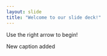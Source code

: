 ```yaml
---
layout: slide
title: "Welcome to our slide deck!"
---
```


Use the right arrow to begin!

New caption added
